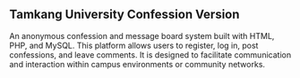 ## Tamkang University Confession Version 
An anonymous confession and message board system built with HTML, PHP, and MySQL.
This platform allows users to register, log in, post confessions, and leave comments. It is designed to facilitate communication and interaction within campus environments or community networks.
